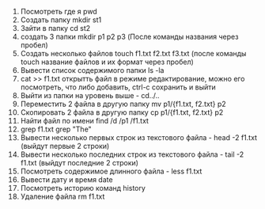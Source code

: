 1. Посмотреть где я  pwd
2. Создать папку  mkdir st1
3. Зайти в папку  cd st2
4. создать 3 папки  mkdir p1 p2 p3 (После команды названия через пробел)
5. Создать несколько файлов touch f1.txt f2.txt f3.txt (после команды touch название файлов и их формат через пробел)
6. Вывести список содержимого папки ls -la
7. cat >> f1.txt открытть файл в режиме редактирование, можно его посмотреть, что либо добавить, ctrl-c сохранить и выйти
8. Выйти из папки на уровень выше - cd../..
9. Переместить 2 файла в другую папку  mv p1/{f1.txt, f2.txt} p2
10. Скопировать 2 файла в другую папку  cp p1/{f1.txt, f2.txt} p2
11. Найти файл по имени  find /d /p1 /f1.txt
12. grep f1.txt grep "The"
13. Вывести несколько первых строк из текстового файла - head -2 f1.txt (выйдут первые 2 строки)
14. Вывести несколько последних строк из текстового файла - tail -2 f1.txt (выйдут последние 2 строки)
15. Посмотреть содержимое длинного файла - less f1.txt
16. Вывести дату и время  date
17. Посмотреть историю команд  history
18. Удаление файла  rm f1.txt
